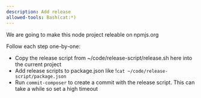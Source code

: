 ```yaml
---
description: Add release
allowed-tools: Bash(cat:*)
---
```


We are going to make this node project releable on npmjs.org

Follow each step one-by-one:
- Copy the release script from ~/code/release-script/release.sh here into the current project
- Add release scripts to package.json like !`cat ~/code/release-script/package.json`
- Run `commit-composer` to create a commit with the release script. This can take a while so set a high timeout
